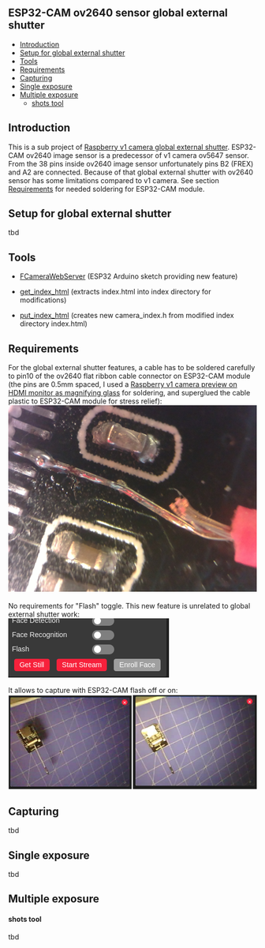 ## ESP32-CAM ov2640 sensor global external shutter

* [Introduction](#introduction)
* [Setup for global external shutter](#setup-for-global-external-shutter)
* [Tools](#tools)
* [Requirements](#requirements)
* [Capturing](#capturing)
* [Single exposure](#single-exposure)
* [Multiple exposure](#multiple-exposure)
  * [shots tool](#shots-tool)

## Introduction

This is a sub project of [Raspberry v1 camera global external shutter](../README.md). ESP32-CAM ov2640 image sensor is a predecessor of v1 camera ov5647 sensor. From the 38 pins inside ov2640 image sensor unfortunately pins B2 (FREX) and A2 are connected. Because of that global external shutter with ov2640 sensor has some limitations compared to v1 camera. See section [Requirements](#requirements) for needed soldering for ESP32-CAM module.

## Setup for global external shutter

tbd

## Tools

* [FCameraWebServer](FCameraWebServer) (ESP32 Arduino sketch providing new feature)

* [get_index_html](index/get_index_html) (extracts index.html into index directory for modifications)
* [put_index_html](index/put_index_html) (creates new camera_index.h from modified index directory index.html)

## Requirements

For the global external shutter features, a cable has to be soldered carefully to pin10 of the ov2640 flat ribbon cable connector on ESP32-CAM module (the pins are 0.5mm spaced, I used a [Raspberry v1 camera preview on HDMI monitor as magnifying glass](https://www.esp32.com/viewtopic.php?f=19&t=11126&p=45445#p45445) for soldering, and superglued the cable plastic to ESP32-CAM module for stress relief):
![soldeing pin10](res/ov2640.pins.10.jpg)
<br/>
<br/>
No requirements for "Flash" toggle. This new feature is unrelated to global external shutter work:  
![flash toggle](res/Flash.menu.png)

It allows to capture with ESP32-CAM flash off or on:  
![flash toggle_shadow](res/Flash.menu.shadow.png)


## Capturing

tbd

## Single exposure

tbd

## Multiple exposure

#### shots tool

tbd

